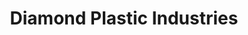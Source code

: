 ---
title: "Diamond Plastic Industries"
url: /karachi/diamond-plastic-industries/
shop: wholesale
---